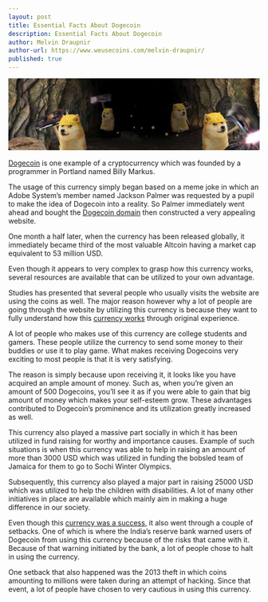```yaml
---
layout: post
title: Essential Facts About Dogecoin
description: Essential Facts About Dogecoin
author: Melvin Draupnir
author-url: https://www.weusecoins.com/melvin-draupnir/
published: true
---
```


<center><img src="/images/facts-about-dogecoin.jpg" alt="facts about dogecoin"/></center>

<a href="/avalon-nano-3-usb-bitcoin-miner-review/">Dogecoin</a> is one example of a cryptocurrency which was founded by a programmer in Portland named Billy Markus. 

The usage of this currency simply began based on a meme joke in which an Adobe System’s member named Jackson Palmer was requested by a pupil to make the idea of Dogecoin into a reality. So Palmer immediately went ahead and bought the <a href="/is-bitcoin-mining-profitable-in-2017/">Dogecoin domain</a> then constructed a very appealing website. 

One month a half later, when the currency has been released globally, it immediately became third of the most valuable Altcoin having a market cap equivalent to 53 million USD. 

Even though it appears to very complex to grasp how this currency works, several resources are available that can be utilized to your own advantage.

Studies has presented that several people who usually visits the website are using the coins as well. The major reason however why a lot of people are going through the website by utilizing this currency is because they want to fully understand how this <a href="/nothing-to-worry-about-high-transaction-fees-in-bitcoin/">currency works</a> through original experience. 

A lot of people who makes use of this currency are college students and gamers. These people utilize the currency to send some money to their buddies or use it to play game. What makes receiving Dogecoins very exciting to most people is that it is very satisfying.

The reason is simply because upon receiving it, it looks like you have acquired an ample amount of money. Such as, when you’re given an amount of 500 Dogecoins, you’ll see it as if you were able to gain that big amount of money which makes your self-esteem grow.  These advantages contributed to Dogecoin’s prominence and its utilization greatly increased as well. 

This currency also played a massive part socially in which it has been utilized in fund raising for worthy and importance causes. Example of such situations is when this currency was able to help in raising an amount of more than 3000 USD which was utilized in funding the bobsled team of Jamaica for them to go to Sochi Winter Olympics. 

Subsequently, this currency also played a major part in raising 25000 USD which was utilized to help the children with disabilities. A lot of many other initiatives in place are available which mainly aim in making a huge difference in our society. 

Even though this <a href="/arguments-in-new-york-court-with-a-french-bitcoiner/">currency was a success</a>, it also went through a couple of setbacks. One of which is where the India’s reserve bank warned users of Dogecoin from using this currency because of the risks that came with it. Because of that warning initiated by the bank, a lot of people chose to halt in using the currency. 

One setback that also happened was the 2013 theft in which coins amounting to millions were taken during an attempt of hacking. Since that event, a lot of people have chosen to very cautious in using this currency. 
